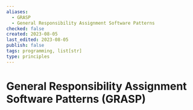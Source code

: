 ```yaml
---
aliases:
  - GRASP
  - General Responsibility Assignment Software Patterns
checked: false
created: 2023-08-05
last_edited: 2023-08-05
publish: false
tags: programming, list[str]
type: principles
---
```

# General Responsibility Assignment Software Patterns (GRASP)
